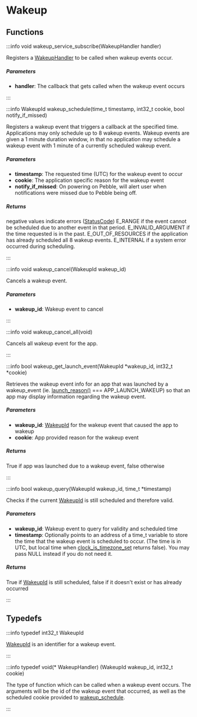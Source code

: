 # Wakeup

## Functions

:::info void wakeup_service_subscribe(WakeupHandler handler)

Registers a [WakeupHandler](/documentation/c/group___wakeup.md#typedef-wakeuphandler) to be called when wakeup events occur. 

##### Parameters

- **handler**: The callback that gets called when the wakeup event occurs 

:::

:::info WakeupId wakeup_schedule(time_t timestamp, int32_t cookie, bool notify_if_missed)

Registers a wakeup event that triggers a callback at the specified time. Applications may only schedule up to 8 wakeup events. Wakeup events are given a 1 minute duration window, in that no application may schedule a wakeup event with 1 minute of a currently scheduled wakeup event. 

##### Parameters

- **timestamp**: The requested time (UTC) for the wakeup event to occur 
- **cookie**: The application specific reason for the wakeup event 
- **notify_if_missed**: On powering on Pebble, will alert user when notifications were missed due to Pebble being off. 

##### Returns

negative values indicate errors ([StatusCode](/documentation/c/group___storage.md#enum-statuscode)) E_RANGE if the event cannot be scheduled due to another event in that period. E_INVALID_ARGUMENT if the time requested is in the past. E_OUT_OF_RESOURCES if the application has already scheduled all 8 wakeup events. E_INTERNAL if a system error occurred during scheduling. 

:::

:::info void wakeup_cancel(WakeupId wakeup_id)

Cancels a wakeup event. 

##### Parameters

- **wakeup_id**: Wakeup event to cancel 

:::

:::info void wakeup_cancel_all(void)

Cancels all wakeup event for the app. 

:::

:::info bool wakeup_get_launch_event(WakeupId *wakeup_id, int32_t *cookie)

Retrieves the wakeup event info for an app that was launched by a wakeup_event (ie. [launch_reason()](/documentation/c/group___launch_reason.md#function-launch-reason) === APP_LAUNCH_WAKEUP) so that an app may display information regarding the wakeup event. 

##### Parameters

- **wakeup_id**: [WakeupId](/documentation/c/group___wakeup.md#typedef-wakeupid) for the wakeup event that caused the app to wakeup 
- **cookie**: App provided reason for the wakeup event 

##### Returns

True if app was launched due to a wakeup event, false otherwise 

:::

:::info bool wakeup_query(WakeupId wakeup_id, time_t *timestamp)

Checks if the current [WakeupId](/documentation/c/group___wakeup.md#typedef-wakeupid) is still scheduled and therefore valid. 

##### Parameters

- **wakeup_id**: Wakeup event to query for validity and scheduled time 
- **timestamp**: Optionally points to an address of a time_t variable to store the time that the wakeup event is scheduled to occur. (The time is in UTC, but local time when [clock_is_timezone_set](/documentation/c/group___wall_time.md#function-clock-is-timezone-set) returns false). You may pass NULL instead if you do not need it. 

##### Returns

True if [WakeupId](/documentation/c/group___wakeup.md#typedef-wakeupid) is still scheduled, false if it doesn't exist or has already occurred 

:::


## Typedefs

:::info typedef int32_t WakeupId

[WakeupId]() is an identifier for a wakeup event. 

:::

:::info typedef void(* WakeupHandler) (WakeupId wakeup_id, int32_t cookie)

The type of function which can be called when a wakeup event occurs.    The arguments will be the id of the wakeup event that occurred, as well as the scheduled cookie provided to [wakeup_schedule](). 

:::

